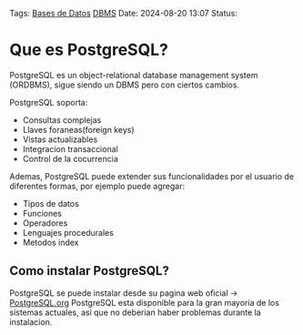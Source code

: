 Tags: [Bases de Datos](../Indexes/Bases%20de%20Datos.md)
[DBMS](../Indexes/DBMS.md) Date: 2024-08-20 13:07 Status:

# Que es PostgreSQL?

PostgreSQL es un object-relational database management system (ORDBMS), sigue
siendo un DBMS pero con ciertos cambios.

PostgreSQL soporta:

- Consultas complejas
- Llaves foraneas(foreign keys)
- Vistas actualizables
- Integracion transaccional
- Control de la cocurrencia

Ademas, PostgreSQL puede extender sus funcionalidades por el usuario de
diferentes formas, por ejemplo puede agregar:

- Tipos de datos
- Funciones
- Operadores
- Lenguajes procedurales
- Metodos index

## Como instalar PostgreSQL?

PostgreSQL se puede instalar desde su pagina web oficial ->
[PostgreSQL.org](https://www.postgresql.org/download/) PostgreSQL esta
disponible para la gran mayoria de los sistemas actuales, asi que no deberian
haber problemas durante la instalacion.

